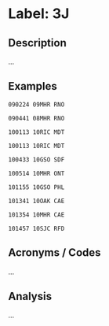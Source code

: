 # Label: 3J

## Description

...

## Examples

```
090224 09MHR RNO
```

```
090441 08MHR RNO
```

```
100113 10RIC MDT
```

```
100113 10RIC MDT
```

```
100433 10GSO SDF
```

```
100514 10MHR ONT
```

```
101155 10GSO PHL
```

```
101341 10OAK CAE
```

```
101354 10MHR CAE
```

```
101457 10SJC RFD
```

## Acronyms / Codes

...

## Analysis

...

